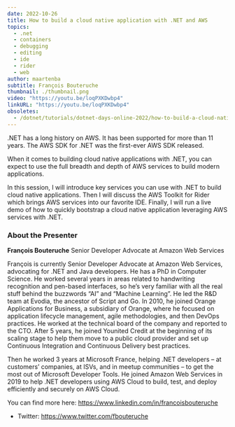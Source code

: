 ```yaml
---
date: 2022-10-26
title: How to build a cloud native application with .NET and AWS
topics:
  - .net
  - containers
  - debugging
  - editing
  - ide
  - rider
  - web
author: maartenba
subtitle: François Bouteruche
thumbnail: ./thumbnail.png
video: "https://youtu.be/loqPXKDwbp4"
linkURL: "https://youtu.be/loqPXKDwbp4"
obsoletes:
  - /dotnet/tutorials/dotnet-days-online-2022/how-to-build-a-cloud-native-application-with-dotnet-and-aws/
---
```


.NET has a long history on AWS. It has been supported for more than 11 years. The AWS SDK for .NET was the first-ever AWS SDK released.

When it comes to building cloud native applications with .NET, you can expect to use the full breadth and depth of AWS services to build modern applications.

In this session, I will introduce key services you can use with .NET to build cloud native applications. Then I will discuss the AWS Toolkit for Rider which brings AWS services into our favorite IDE. Finally, I will run a live demo of how to quickly bootstrap a cloud native application leveraging AWS services with .NET.

### About the Presenter

**François Bouteruche** Senior Developer Advocate at Amazon Web Services

François is currently Senior Developer Advocate at Amazon Web Services, advocating for .NET and Java developers. He has a PhD in Computer Science. He worked several years in areas related to handwriting recognition and pen-based interfaces, so he’s very familiar with all the real stuff behind the buzzwords “AI” and “Machine Learning”. He led the R&D team at Evodia, the ancestor of Script and Go. In 2010, he joined Orange Applications for Business, a subsidiary of Orange, where he focused on application lifecycle management, agile methodologies, and then DevOps practices. He worked at the technical board of the company and reported to the CTO. After 5 years, he joined Younited Credit at the beginning of its scaling stage to help them move to a public cloud provider and set up Continuous Integration and Continuous Delivery best practices.

Then he worked 3 years at Microsoft France, helping .NET developers – at customers’ companies, at ISVs, and in meetup communities – to get the most out of Microsoft Developer Tools. He joined Amazon Web Services in 2019 to help .NET developers using AWS Cloud to build, test, and deploy efficiently and securely on AWS Cloud.

You can find more here: <https://www.linkedin.com/in/francoisbouteruche>

- Twitter: <https://www.twitter.com/fbouteruche>
